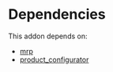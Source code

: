 # Dependencies

This addon depends on:

- [mrp](../../../../../oca-ocb-mrp/odoo-bringout-oca-ocb-mrp)
- [product_configurator](../../../../odoo-bringout-oca-product-configurator-product_configurator)
